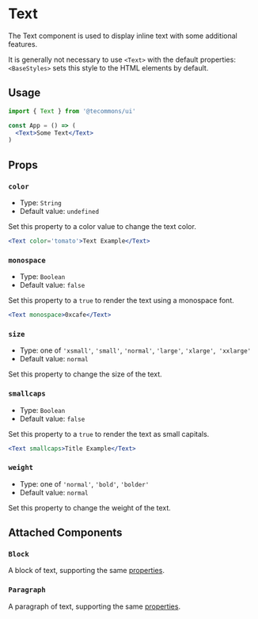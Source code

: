 # Text

The Text component is used to display inline text with some additional features.

It is generally not necessary to use `<Text>` with the default properties:
`<BaseStyles>` sets this style to the HTML elements by default.

## Usage

```jsx
import { Text } from '@tecommons/ui'

const App = () => (
  <Text>Some Text</Text>
)
```

## Props

### `color`

- Type: `String`
- Default value: `undefined`

Set this property to a color value to change the text color.

```jsx
<Text color='tomato'>Text Example</Text>
```

### `monospace`

- Type: `Boolean`
- Default value: `false`

Set this property to a `true` to render the text using a monospace font.

```jsx
<Text monospace>0xcafe</Text>
```

### `size`

- Type: one of `'xsmall'`, `'small'`, `'normal'`, `'large'`, `'xlarge'`,` 'xxlarge'`
- Default value: `normal`

Set this property to change the size of the text.

### `smallcaps`

- Type: `Boolean`
- Default value: `false`

Set this property to a `true` to render the text as small capitals.

```jsx
<Text smallcaps>Title Example</Text>
```

### `weight`

- Type: one of `'normal'`, `'bold'`, `'bolder'`
- Default value: `normal`

Set this property to change the weight of the text.

## Attached Components

### `Block`

A block of text, supporting the same [properties](#properties).

### `Paragraph`

A paragraph of text, supporting the same [properties](#properties).
